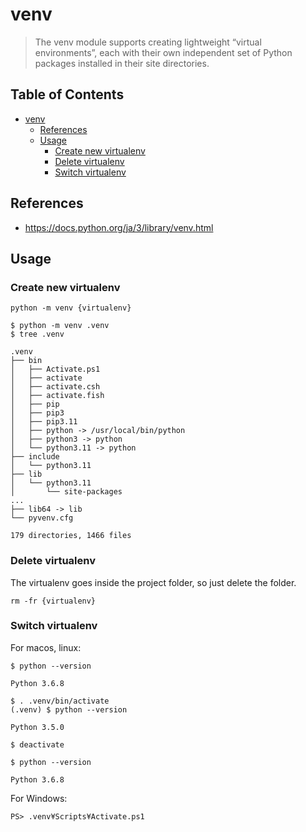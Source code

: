 # venv

> The venv module supports creating lightweight “virtual environments”, each with their own independent set of Python packages installed in their site directories.

## Table of Contents <!-- omit in toc -->

- [venv](#venv)
  - [References](#references)
  - [Usage](#usage)
    - [Create new virtualenv](#create-new-virtualenv)
    - [Delete virtualenv](#delete-virtualenv)
    - [Switch virtualenv](#switch-virtualenv)

## References

- https://docs.python.org/ja/3/library/venv.html

## Usage

### Create new virtualenv

```shell
python -m venv {virtualenv}
```

```console
$ python -m venv .venv
$ tree .venv

.venv
├── bin
│   ├── Activate.ps1
│   ├── activate
│   ├── activate.csh
│   ├── activate.fish
│   ├── pip
│   ├── pip3
│   ├── pip3.11
│   ├── python -> /usr/local/bin/python
│   ├── python3 -> python
│   └── python3.11 -> python
├── include
│   └── python3.11
├── lib
│   └── python3.11
│       └── site-packages
...
├── lib64 -> lib
└── pyvenv.cfg

179 directories, 1466 files
```

### Delete virtualenv

The virtualenv goes inside the project folder, so just delete the folder.

```shell
rm -fr {virtualenv}
```

### Switch virtualenv

For macos, linux:

```console
$ python --version

Python 3.6.8

$ . .venv/bin/activate
(.venv) $ python --version

Python 3.5.0

$ deactivate

$ python --version

Python 3.6.8
```

For Windows:

```console
PS> .venv¥Scripts¥Activate.ps1
```


<!-- // spell-checker:words virtualenv -->
<!-- // spell-checker:words pyvenv -->
